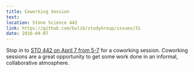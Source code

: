 ```yaml
---
title: Coworking Session
text: 
location: Stone Science 442
link: https://github.com/bulib/studyGroup/issues/31
date: 2016-04-07
---
```


Stop in to [STO 442 on April 7 from 5-7](https://github.com/bulib/studyGroup/issues/31) for a coworking session. Coworking sessions are a great opportunity to get some work done in an informal, collaborative atmosphere. 
